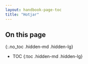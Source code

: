 ```yaml
---
layout: handbook-page-toc
title: "Hotjar"
---
```


## On this page
{:.no_toc .hidden-md .hidden-lg}

- TOC
{:toc .hidden-md .hidden-lg}

